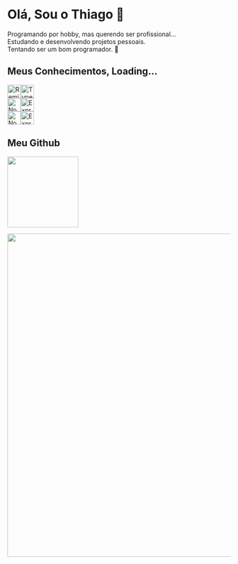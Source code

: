 # Olá, Sou o Thiago 🧩
<div>
	Programando por hobby, mas querendo ser profissional...</br>
	Estudando e desenvolvendo projetos pessoais.</br>
	Tentando ser um bom programador. 🧶</br> 
</div>

## Meus Conhecimentos, Loading... 
<div style="display: flex; flex-direction: row; justify-content: flex-center;">
  <img src="https://img.shields.io/badge/python-3670A0?style=for-the-badge&logo=python&logoColor=ffdd54" height="30" alt="Remix" />
  <img src="https://img.shields.io/badge/javascript-%23323330.svg?style=for-the-badge&logo=javascript&logoColor=%23F7DF1E" height="30" alt="Typescript" />
</div>

<div style="display: flex; flex-direction: row; justify-content: flex-center;">
  <img src="https://img.shields.io/badge/django-%23092E20.svg?style=for-the-badge&logo=django&logoColor=white" height="30" alt="NodeJS" />
  <img src="https://img.shields.io/badge/flask-%23000.svg?style=for-the-badge&logo=flask&logoColor=white" height="30" alt="ExpressJS" />
</div>

<div style="display: flex; flex-direction: row; justify-content: flex-center;">
  <img src="https://img.shields.io/badge/html5-%23E34F26.svg?style=for-the-badge&logo=html5&logoColor=white" height="30" alt="NodeJS" />
  <img src="https://img.shields.io/badge/css3-%231572B6.svg?style=for-the-badge&logo=css3&logoColor=white" height="30" alt="ExpressJS" />
</div>

## Meu Github
<img
	style="min-width: 160px;"
	height="160"
        src="https://streak-stats.demolab.com/?user=ithiagodev&theme=chartreuse_dark&hide_border=true&date_format=M%20j%5B%2C%20Y%5D"
      />
   </div>
   <div style="display: flex; flex-direction: column">
      <img
	width="730"
        src="http://github-profile-summary-cards.vercel.app/api/cards/profile-details?username=ithiagodev&theme=chartreuse_dark"
      />
   </div
</div>
